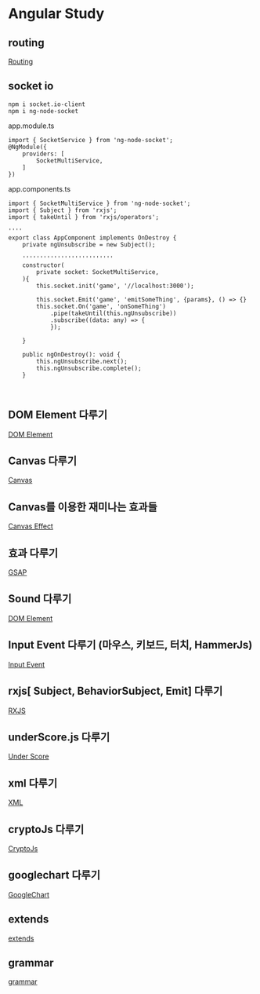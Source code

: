 # Angular Study
## routing
[Routing](/document/routing.md "routing")

## socket io
```
npm i socket.io-client
npm i ng-node-socket
```

app.module.ts
```
import { SocketService } from 'ng-node-socket';
@NgModule({
    providers: [
        SocketMultiService,
    ]
})
```

app.components.ts
```
import { SocketMultiService } from 'ng-node-socket';
import { Subject } from 'rxjs';
import { takeUntil } from 'rxjs/operators';

''''
export class AppComponent implements OnDestroy {
    private ngUnsubscribe = new Subject();

    ''''''''''''''''''''''''''
    constructor(
        private socket: SocketMultiService,
    ){
        this.socket.init('game', '//localhost:3000');

        this.socket.Emit('game', 'emitSomeThing', {params}, () => {}
        this.socket.On('game', 'onSomeThing')
            .pipe(takeUntil(this.ngUnsubscribe))
            .subscribe((data: any) => {
            });

    }

    public ngOnDestroy(): void {
        this.ngUnsubscribe.next();
        this.ngUnsubscribe.complete();
    }



```


## DOM Element 다루기
[DOM Element](/document/domElement.md "DOM Element")

## Canvas 다루기
[Canvas](/document/canvas.md "Canvas")

## Canvas를 이용한 재미나는 효과들
[Canvas Effect](/document/canvas-effect.md "Canvas Effect")
## 효과  다루기
[GSAP](/document/gsap.md "GSAP")
## Sound  다루기
[DOM Element](/document/sound.md "Sound")

## Input Event 다루기 (마우스, 키보드, 터치, HammerJs)
[Input Event](/document/input-event.md "Input Event")

## rxjs[ Subject, BehaviorSubject, Emit] 다루기
[RXJS](/document/rxjs.md "rxjs")

## underScore.js 다루기
[Under Score](/document/under-score.md "under-score")

## xml 다루기
[XML](/document/xml.md "xml")

## cryptoJs 다루기
[CryptoJs](/document/cryptojs.md "cryptojs")

## googlechart 다루기
[GoogleChart](/document/googlechart.md "googlechart")

## extends
[extends](/document/extends.md "extends")

## grammar
[grammar](/document/grammar.md "grammar")
